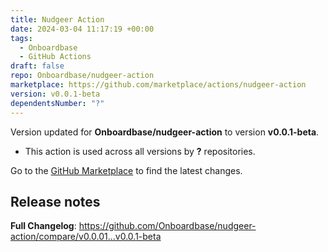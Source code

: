 ```yaml
---
title: Nudgeer Action
date: 2024-03-04 11:17:19 +00:00
tags:
  - Onboardbase
  - GitHub Actions
draft: false
repo: Onboardbase/nudgeer-action
marketplace: https://github.com/marketplace/actions/nudgeer-action
version: v0.0.1-beta
dependentsNumber: "?"
---
```



Version updated for **Onboardbase/nudgeer-action** to version **v0.0.1-beta**.
- This action is used across all versions by **?** repositories.

Go to the [GitHub Marketplace](https://github.com/marketplace/actions/nudgeer-action) to find the latest changes.

## Release notes

**Full Changelog**: https://github.com/Onboardbase/nudgeer-action/compare/v0.0.01...v0.0.1-beta

